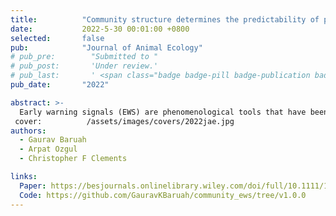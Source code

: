 ```yaml
---
title:          "Community structure determines the predictability of population collapse"
date:           2022-5-30 00:01:00 +0800
selected:       false
pub:            "Journal of Animal Ecology"
# pub_pre:        "Submitted to "
# pub_post:       'Under review.'
# pub_last:       ' <span class="badge badge-pill badge-publication badge-success">Spotlight</span>'
pub_date:       "2022"

abstract: >-
  Early warning signals (EWS) are phenomenological tools that have been proposed as predictors of the collapse of biological systems. Although a growing body of work has shown the utility of EWS based on either statistics derived from abundance data or shifts in phenotypic traits such as body size, so far this work has largely focused on single species populations...
 cover:          /assets/images/covers/2022jae.jpg
authors:
  - Gaurav Baruah
  - Arpat Ozgul
  - Christopher F Clements

links:
  Paper: https://besjournals.onlinelibrary.wiley.com/doi/full/10.1111/1365-2656.13769
  Code: https://github.com/GauravKBaruah/community_ews/tree/v1.0.0
---
```

